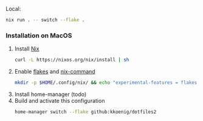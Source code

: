 Local:
```bash
nix run . -- switch --flake .
```

### Installation on MacOS

1. Install [Nix](https://nix.dev/install-nix)
   ```bash
   curl -L https://nixos.org/nix/install | sh
   ```
2. Enable [flakes](https://nixos.org/manual/nix/stable/command-ref/new-cli/nix3-flake) and [nix-command](https://nixos.org/manual/nix/stable/command-ref/new-cli/nix)
   ```bash
   mkdir -p $HOME/.config/nix/ && echo "experimental-features = flakes nix-command" >> $HOME/.config/nix/nix.conf
   ```
3. Install home-manager (todo)
4. Build and activate this configuration
   ```bash
   home-manager switch --flake github:kkoenig/dotfiles2
   ```
